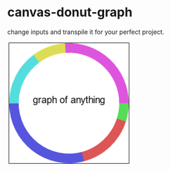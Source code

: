 # canvas-donut-graph

change inputs and transpile it for your perfect project.

![Example](example-graph.png?raw=true)
